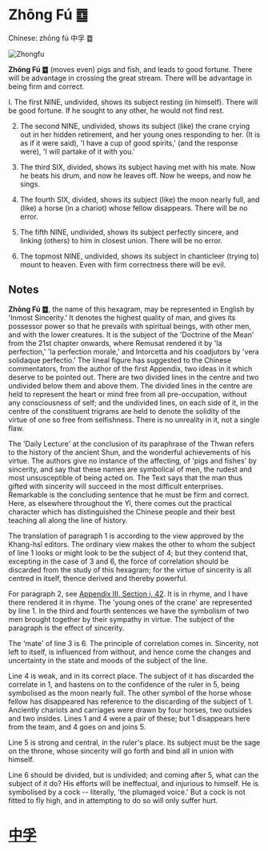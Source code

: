 # Zhōng Fú ䷼

Chinese: zhōng fú 中孚 ䷼

![Zhongfu](https://88o.io/wp-content/uploads/2018/09/61-e4b8ade5ad9azhongfu.jpg)

**Zhōng Fú ䷼** (moves even) pigs and fish, and leads to good fortune.
There will be advantage in crossing the great stream. There will be advantage in being firm and correct.

I. The first NINE, undivided, shows its subject resting (in himself). There will be good fortune. If he sought to any other, he would not find rest.

2. The second NINE, undivided, shows its subject (like) the crane crying out in her hidden retirement, and her young ones responding to her. (It is as if it were said), 'I have a cup of good spirits,' (and the response were), 'I will partake of it with you.'

3. The third SIX, divided, shows its subject having met with his mate. Now he beats his drum, and now he leaves off. Now he weeps, and now he sings.

4. The fourth SIX, divided, shows its subject (like) the moon nearly full, and (like) a horse (in a chariot) whose fellow disappears. There will be no error.

5. The fifth NINE, undivided, shows its subject perfectly sincere, and linking (others) to him in closest union. There will be no error.

6. The topmost NINE, undivided, shows its subject in chanticleer (trying to) mount to heaven. Even with firm correctness there will be evil.

## Notes

**Zhōng Fú ䷼**, the name of this hexagram, may be represented in English by 'Inmost Sincerity.'
It denotes the highest quality of man, and gives its possessor power so that he prevails with spiritual beings, with other men, and with the lower creatures.
It is the subject of the 'Doctrine of the Mean' from the 21st chapter onwards, where Remusat rendered it by 'la perfection,' 'la perfection morale,' and Intorcetta and his coadjutors by 'vera solidaque perfectio.' The lineal figure has suggested to the Chinese commentators, from the author of the first Appendix, two ideas in it which deserve to be pointed out. There are two divided lines in the centre and two undivided below them and above them. The divided lines in the centre are held to represent the heart or mind free from all pre-occupation, without any consciousness of self; and the undivided lines, on each side of it, in the centre of the constituent trigrams are held to denote the solidity of the virtue of one so free from selfishness. There is no unreality in it, not a single flaw.

The 'Daily Lecture' at the conclusion of its paraphrase of the Thwan refers to the history of the ancient Shun, and the wonderful achievements of his virtue. The authors give no instance of the affecting, of 'pigs and fishes' by sincerity, and say that these names are symbolical of men, the rudest and most unsusceptible of being acted on. The Text says that the man thus gifted with sincerity will succeed in the most difficult enterprises. Remarkable is the concluding sentence that he must be firm and correct. Here, as elsewhere throughout the Yî, there comes out the practical character which has distinguished the Chinese people and their best teaching all along the line of history.

The translation of paragraph 1 is according to the view approved by the Khang-hsî editors. The ordinary view makes the other to whom the subject of line 1 looks or might look to be the subject of 4; but they contend that, excepting in the case of 3 and 6, the force of correlation should be discarded from the study of this hexagram; for the virtue of sincerity is all centred in itself, thence derived and thereby powerful.

For paragraph 2, see [Appendix III, Section i, 42](appendix03s1.md#p-361). It is in rhyme, and I have there rendered it in rhyme. The 'young ones of the crane' are represented by line 1. In the third and fourth sentences we have the symbolism of two men brought together by their sympathy in virtue. The subject of the paragraph is the effect of sincerity.

The 'mate' of line 3 is 6. The principle of correlation comes in. Sincerity, not left to itself, is influenced from without, and hence come the changes and uncertainty in the state and moods of the subject of the line.

Line 4 is weak, and in its correct place. The subject of it has discarded the correlate in 1, and hastens on to the confidence of the ruler in 5, being symbolised as the moon nearly full. The other symbol of the horse whose fellow has disappeared has reference to the discarding of the subject of 1. Anciently chariots and carriages were drawn by four horses, two outsides and two insides. Lines 1 and 4 were a pair of these; but 1 disappears here from the team, and 4 goes on and joins 5.

Line 5 is strong and central, in the ruler's place. Its subject must be the sage on the throne, whose sincerity will go forth and bind all in union with himself.

Line 6 should be divided, but is undivided; and coming after 5, what can the subject of it do? His efforts will be ineffectual, and injurious to himself.
He is symbolised by a cock -- literally, 'the plumaged voice.' But a cock is not fitted to fly high, and in attempting to do so will only suffer hurt.

# [中孚](./e4b8ade5ad9azhongfu_cn.md)
